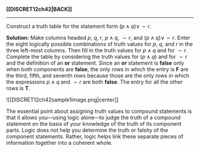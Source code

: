 **[[DISCRET12ch42|BACK]]**

---
Construct a truth table for the statement form $(p ∧ q) ∨ ∼r$.

**Solution:**
Make columns headed $p$, $q$, $r$, $p ∧ q$, $∼r$, and $(p ∧ q) ∨ ∼r$. Enter the eight logically possible combinations of truth values for $p$, $q$, and $r$ in the three left-most columns. Then fill in the truth values for $p ∧ q$ and for $∼r$. Complete the table by considering the truth values for $(p ∧ q)$ and for $∼r$ and the definition of an **or** statement. Since an **or** statement is **false** only when both components are **false**, the only rows in which the entry is **F** are the third, fifth, and seventh rows because those are the only rows in which the expressions $p ∧ q$ and $∼r$ are both **false**. The entry for all the other rows is **T**.

![[DISCRET12ch42sample1image.png|center]]

The essential point about assigning truth values to compound statements is that it allows you—using logic alone—to judge the truth of a compound statement on the basis of your knowledge of the truth of its component parts. Logic does not help you determine the truth or falsity of the component statements. Rather, logic helps link these separate pieces of information together into a coherent whole.